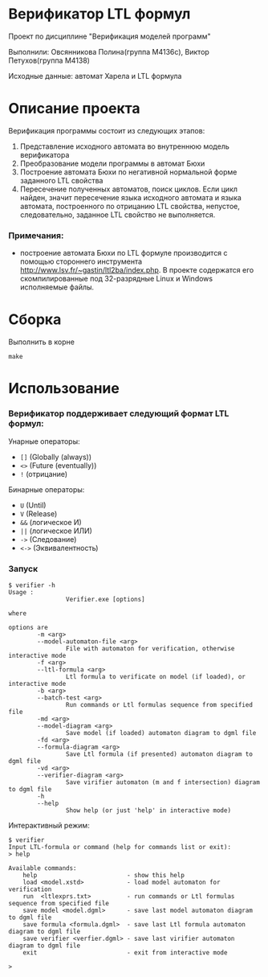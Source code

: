 # Верификатор LTL формул

Проект по дисциплине "Верификация моделей программ" 

Выполнили: Овсянникова Полина(группа M4136c), Виктор Петухов(группа M4138)

Исходные данные: автомат Харела и LTL формула

# Описание проекта

Верификация программы состоит из следующих этапов:
1) Представление исходного автомата во внутреннюю модель верификатора
2) Преобразование модели программы в автомат Бюхи
3) Построение автомата Бюхи по негативной нормальной форме заданного LTL свойства
4) Пересечение полученных автоматов, поиск циклов. Если цикл найден, значит пересечение языка исходного автомата и языка автомата, построенного по отрицанию LTL свойства, непустое, следовательно, заданное LTL свойство не выполняется.

### Примечания:
- построение автомата Бюхи по LTL формуле производится с помощью стороннего инструмента http://www.lsv.fr/~gastin/ltl2ba/index.php.
В проекте содержатся его скомпилированные под 32-разрядные Linux и Windows исполняемые файлы.


# Сборка

Выполнить в корне 
```
make
```

# Использование

### Верификатор поддерживает следующий формат LTL формул:
Унарные операторы:
* `[]`	(Globally (always))
* `<>`	(Future (eventually))
* `!` 	(отрицание)

Бинарные операторы:
* `U` 	(Until)
* `V` 	(Release)
* `&&`	(логическое И)
* `||`	(логическое ИЛИ)
* `->`	(Следование)
* `<->`	(Эквивалентность)
  
### Запуск
```
$ verifier -h
Usage :
                Verifier.exe [options]

where

options are
        -m <arg>
        --model-automaton-file <arg>
                File with automaton for verification, otherwise interactive mode
        -f <arg>
        --ltl-formula <arg>
                Ltl formula to verificate on model (if loaded), or interactive mode
        -b <arg>
        --batch-test <arg>
                Run commands or Ltl formulas sequence from specified file
        -md <arg>
        --model-diagram <arg>
                Save model (if loaded) automaton diagram to dgml file
        -fd <arg>
        --formula-diagram <arg>
                Save Ltl formula (if presented) automaton diagram to dgml file
        -vd <arg>
        --verifier-diagram <arg>
                Save virifier automaton (m and f intersection) diagram to dgml file
        -h
        --help
                Show help (or just 'help' in interactive mode)
```
Интерактивный режим:
```
$ verifier
Input LTL-formula or command (help for commands list or exit):
> help

Available commands:
    help                         - show this help
    load <model.xstd>            - load model automaton for verification
    run  <ltlexprs.txt>          - run commands or Ltl formulas sequence from specified file
    save model <model.dgml>      - save last model automaton diagram to dgml file
    save formula <formula.dgml>  - save last Ltl formula automaton diagram to dgml file
    save verifier <verfier.dgml> - save last virifier automaton diagram to dgml file
    exit                         - exit from interactive mode

>
```
